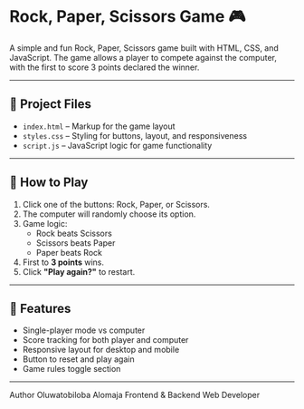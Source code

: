 # Rock, Paper, Scissors Game 🎮

A simple and fun Rock, Paper, Scissors game built with HTML, CSS, and JavaScript. The game allows a player to compete against the computer, with the first to score 3 points declared the winner.

---

## 📁 Project Files

- `index.html` – Markup for the game layout  
- `styles.css` – Styling for buttons, layout, and responsiveness  
- `script.js` – JavaScript logic for game functionality

---

## 📌 How to Play

1. Click one of the buttons: Rock, Paper, or Scissors.
2. The computer will randomly choose its option.
3. Game logic:
   - Rock beats Scissors  
   - Scissors beats Paper  
   - Paper beats Rock  
4. First to **3 points** wins.
5. Click **"Play again?"** to restart.

---

## 🎨 Features

- Single-player mode vs computer
- Score tracking for both player and computer
- Responsive layout for desktop and mobile
- Button to reset and play again
- Game rules toggle section

---
Author
Oluwatobiloba Alomaja
Frontend & Backend Web Developer
